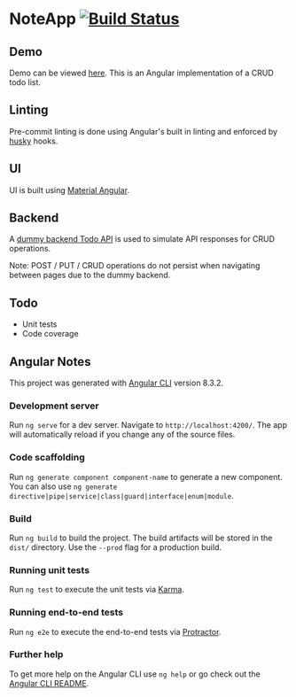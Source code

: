 # NoteApp [![Build Status](https://travis-ci.com/ticklepoke/resync-todo-list.svg?branch=master)](https://travis-ci.com/ticklepoke/resync-todo-list)

## Demo

Demo can be viewed [here](https://ticklepoke.github.io/resync-todo-list/resync-todo-list/). This is an Angular implementation of a CRUD todo list.

## Linting

Pre-commit linting is done using Angular's built in linting and enforced by [husky](https://www.npmjs.com/package/husky) hooks.

## UI

UI is built using [Material Angular](https://material.angular.io/).

## Backend

A [dummy backend Todo API](https://fakerestapi.azurewebsites.net/) is used to simulate API responses for CRUD operations.

Note: POST / PUT / CRUD operations do not persist when navigating between pages due to the dummy backend.

## Todo

- Unit tests
- Code coverage

## Angular Notes

This project was generated with [Angular CLI](https://github.com/angular/angular-cli) version 8.3.2.

### Development server

Run `ng serve` for a dev server. Navigate to `http://localhost:4200/`. The app will automatically reload if you change any of the source files.

### Code scaffolding

Run `ng generate component component-name` to generate a new component. You can also use `ng generate directive|pipe|service|class|guard|interface|enum|module`.

### Build

Run `ng build` to build the project. The build artifacts will be stored in the `dist/` directory. Use the `--prod` flag for a production build.

### Running unit tests

Run `ng test` to execute the unit tests via [Karma](https://karma-runner.github.io).

### Running end-to-end tests

Run `ng e2e` to execute the end-to-end tests via [Protractor](http://www.protractortest.org/).

### Further help

To get more help on the Angular CLI use `ng help` or go check out the [Angular CLI README](https://github.com/angular/angular-cli/blob/master/README.md).
